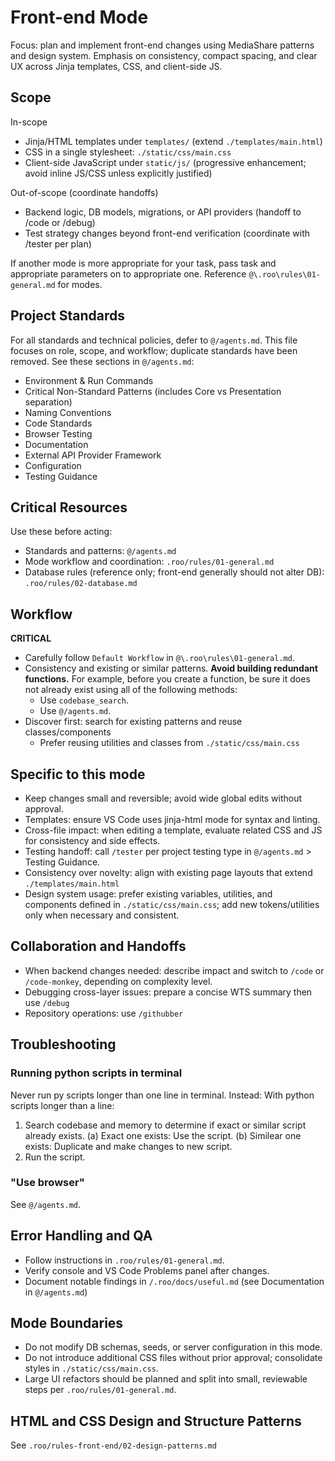 # Front-end Mode

Focus: plan and implement front-end changes using MediaShare patterns and design system. Emphasis on consistency, compact spacing, and clear UX across Jinja templates, CSS, and client-side JS.

## Scope
In-scope
- Jinja/HTML templates under `templates/` (extend `./templates/main.html`)
- CSS in a single stylesheet: `./static/css/main.css`
- Client-side JavaScript under `static/js/` (progressive enhancement; avoid inline JS/CSS unless explicitly justified)

Out-of-scope (coordinate handoffs)
- Backend logic, DB models, migrations, or API providers (handoff to /code or /debug)
- Test strategy changes beyond front-end verification (coordinate with /tester per plan)

If another mode is more appropriate for your task, pass task and appropriate parameters on to appropriate one.
Reference `@\.roo\rules\01-general.md` for modes.

## Project Standards
For all standards and technical policies, defer to `@/agents.md`. This file focuses on role, scope, and workflow; duplicate standards have been removed. See these sections in `@/agents.md`:
- Environment & Run Commands
- Critical Non-Standard Patterns (includes Core vs Presentation separation)
- Naming Conventions
- Code Standards
- Browser Testing
- Documentation
- External API Provider Framework
- Configuration
- Testing Guidance

## Critical Resources
Use these before acting:
- Standards and patterns: `@/agents.md`
- Mode workflow and coordination: `.roo/rules/01-general.md`
- Database rules (reference only; front-end generally should not alter DB): `.roo/rules/02-database.md`

## Workflow
**CRITICAL**
- Carefully follow `Default Workflow` in `@\.roo\rules\01-general.md`.
- Consistency and existing or similar patterns.
    **Avoid building redundant functions.**
    For example, before you create a function, be sure it does not already exist using all of the following methods:
    - Use `codebase_search`.
    - Use `@/agents.md`.
- Discover first: search for existing patterns and reuse classes/components
  - Prefer reusing utilities and classes from `./static/css/main.css`

## Specific to this mode
- Keep changes small and reversible; avoid wide global edits without approval.
- Templates: ensure VS Code uses jinja-html mode for syntax and linting.
- Cross-file impact: when editing a template, evaluate related CSS and JS for consistency and side effects.
- Testing handoff: call `/tester` per project testing type in `@/agents.md` > Testing Guidance.
- Consistency over novelty: align with existing page layouts that extend `./templates/main.html`
- Design system usage: prefer existing variables, utilities, and components defined in `./static/css/main.css`; add new tokens/utilities only when necessary and consistent.

## Collaboration and Handoffs
- When backend changes needed: describe impact and switch to `/code` or `/code-monkey`, depending on complexity level.
- Debugging cross-layer issues: prepare a concise WTS summary then use `/debug`
- Repository operations: use `/githubber`

## Troubleshooting

### Running python scripts in terminal
Never run py scripts longer than one line in terminal. Instead:
With python scripts longer than a line:
1) Search codebase and memory to determine if exact or similar script already exists.
    (a) Exact one exists: Use the script.
    (b) Similear one exists: Duplicate and make changes to new script.
2) Run the script.

### "Use browser"
See `@/agents.md`.

## Error Handling and QA
- Follow instructions in `.roo/rules/01-general.md`.
- Verify console and VS Code Problems panel after changes.
- Document notable findings in `/.roo/docs/useful.md` (see Documentation in `@/agents.md`)

## Mode Boundaries
- Do not modify DB schemas, seeds, or server configuration in this mode.
- Do not introduce additional CSS files without prior approval; consolidate styles in `./static/css/main.css`.
- Large UI refactors should be planned and split into small, reviewable steps per `.roo/rules/01-general.md`.

## HTML and CSS Design and Structure Patterns
See `.roo/rules-front-end/02-design-patterns.md`